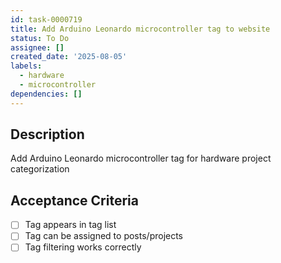 ```yaml
---
id: task-0000719
title: Add Arduino Leonardo microcontroller tag to website
status: To Do
assignee: []
created_date: '2025-08-05'
labels:
  - hardware
  - microcontroller
dependencies: []
---
```


## Description

Add Arduino Leonardo microcontroller tag for hardware project categorization

## Acceptance Criteria

- [ ] Tag appears in tag list
- [ ] Tag can be assigned to posts/projects
- [ ] Tag filtering works correctly

